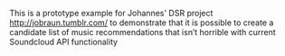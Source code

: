This is a prototype example for Johannes' DSR project http://jobraun.tumblr.com/ to demonstrate that it is possible to create a candidate list of music recommendations that isn’t horrible with current Soundcloud API functionality 

